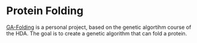 # Protein Folding

[GA-Folding](https://github.com/skyface753/GA-Folding) is a personal project, based on the genetic algortihm course of the HDA. The goal is to create a genetic algorithm that can fold a protein.
